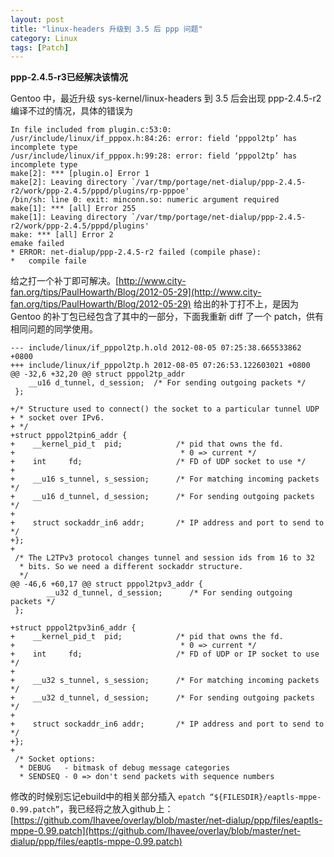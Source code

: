```yaml
---
layout: post
title: "linux-headers 升级到 3.5 后 ppp 问题"
category: Linux
tags: [Patch]
---
```


**ppp-2.4.5-r3已经解决该情况**

Gentoo 中，最近升级 sys-kernel/linux-headers 到 3.5 后会出现 ppp-2.4.5-r2 编译不过的情况，具体的错误为

    In file included from plugin.c:53:0:
    /usr/include/linux/if_pppox.h:84:26: error: field ‘pppol2tp’ has incomplete type
    /usr/include/linux/if_pppox.h:99:28: error: field ‘pppol2tp’ has incomplete type
    make[2]: *** [plugin.o] Error 1
    make[2]: Leaving directory `/var/tmp/portage/net-dialup/ppp-2.4.5-r2/work/ppp-2.4.5/pppd/plugins/rp-pppoe'
    /bin/sh: line 0: exit: minconn.so: numeric argument required
    make[1]: *** [all] Error 255
    make[1]: Leaving directory `/var/tmp/portage/net-dialup/ppp-2.4.5-r2/work/ppp-2.4.5/pppd/plugins'
    make: *** [all] Error 2
    emake failed
    * ERROR: net-dialup/ppp-2.4.5-r2 failed (compile phase):
    *   compile faile

给之打一个补丁即可解决。[http://www.city-fan.org/tips/PaulHowarth/Blog/2012-05-29](http://www.city-fan.org/tips/PaulHowarth/Blog/2012-05-29) 给出的补丁打不上，是因为 Gentoo 的补丁包已经包含了其中的一部分，下面我重新 diff 了一个 patch，供有相同问题的同学使用。

<!-- more -->

    --- include/linux/if_pppol2tp.h.old 2012-08-05 07:25:38.665533862 +0800
    +++ include/linux/if_pppol2tp.h 2012-08-05 07:26:53.122603021 +0800
    @@ -32,6 +32,20 @@ struct pppol2tp_addr
        __u16 d_tunnel, d_session;  /* For sending outgoing packets */
     };
     
    +/* Structure used to connect() the socket to a particular tunnel UDP
    + * socket over IPv6.
    + */
    +struct pppol2tpin6_addr {
    +    __kernel_pid_t  pid;            /* pid that owns the fd.
    +                                     * 0 => current */
    +    int     fd;                     /* FD of UDP socket to use */
    +
    +    __u16 s_tunnel, s_session;      /* For matching incoming packets */
    +    __u16 d_tunnel, d_session;      /* For sending outgoing packets */
    +
    +    struct sockaddr_in6 addr;       /* IP address and port to send to */
    +};
    +
     /* The L2TPv3 protocol changes tunnel and session ids from 16 to 32
      * bits. So we need a different sockaddr structure.
      */
    @@ -46,6 +60,17 @@ struct pppol2tpv3_addr {
            __u32 d_tunnel, d_session;      /* For sending outgoing packets */
     };
     
    +struct pppol2tpv3in6_addr {
    +    __kernel_pid_t  pid;            /* pid that owns the fd.
    +                                     * 0 => current */
    +    int     fd;                     /* FD of UDP or IP socket to use */
    +
    +    __u32 s_tunnel, s_session;      /* For matching incoming packets */
    +    __u32 d_tunnel, d_session;      /* For sending outgoing packets */
    +
    +    struct sockaddr_in6 addr;       /* IP address and port to send to */
    +};
    +
     /* Socket options:
      * DEBUG   - bitmask of debug message categories
      * SENDSEQ - 0 => don't send packets with sequence numbers

修改的时候别忘记ebuild中的相关部分插入 `epatch “${FILESDIR}/eaptls-mppe-0.99.patch”`，我已经将之放入github上：[https://github.com/Ihavee/overlay/blob/master/net-dialup/ppp/files/eaptls-mppe-0.99.patch](https://github.com/Ihavee/overlay/blob/master/net-dialup/ppp/files/eaptls-mppe-0.99.patch)
